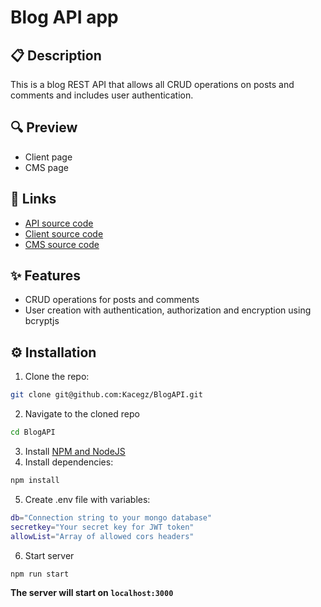 # Blog API app
## 📋 Description
This is a blog REST API that allows all CRUD operations on posts and comments and includes user authentication.

## 🔍 Preview
- Client page
- CMS page
## 🔗 Links
- [API source code](https://github.com/Kacegz/BlogAPI)
- [Client source code]()
- [CMS source code]()
## ✨ Features
- CRUD operations for posts and comments
- User creation with authentication, authorization and encryption using bcryptjs
## ⚙️ Installation
1. Clone the repo:
```sh
git clone git@github.com:Kacegz/BlogAPI.git
```
2. Navigate to the cloned repo
```sh
cd BlogAPI
```
3. Install [NPM and NodeJS](https://docs.npmjs.com/downloading-and-installing-node-js-and-npm)
4. Install dependencies:
```sh
npm install
```
5. Create .env file with variables:
```sh
db="Connection string to your mongo database"
secretkey="Your secret key for JWT token"
allowList="Array of allowed cors headers"
```
6. Start server
```sh
npm run start
```
__The server will start on ```localhost:3000```__